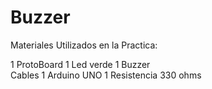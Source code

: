 # Buzzer

Materiales Utilizados en la Practica:

1 ProtoBoard
1 Led verde
1 Buzzer  
Cables 
1 Arduino UNO
1 Resistencia 330 ohms

